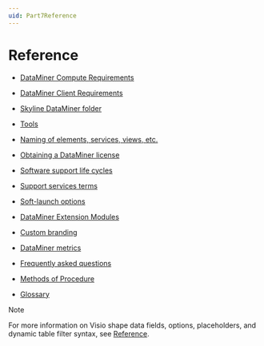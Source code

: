 ```yaml
---
uid: Part7Reference
---
```


# Reference

- [DataMiner Compute Requirements](xref:DataMiner_Compute_Requirements)

- [DataMiner Client Requirements](xref:DataMiner_Client_Requirements)

- [Skyline DataMiner folder](xref:SkylineDataminerFolder)

- [Tools](xref:DataminerTools)

- [Naming of elements, services, views, etc.](xref:NamingConventions)

- [Obtaining a DataMiner license](xref:DataminerLicenses)

- [Software support life cycles](xref:Software_support_life_cycles)

- [Support services terms](xref:Support_services_terms)

- [Soft-launch options](xref:SoftLaunchOptions)

- [DataMiner Extension Modules](xref:DataMinerExtensionModules)

- [Custom branding](xref:Custom_branding)

- [DataMiner metrics](xref:dataminer_metrics)

- [Frequently asked questions](xref:faq)

- [Methods of Procedure](xref:mops)

- [Glossary](xref:glossary_a_to_l)

> [!NOTE]
> For more information on Visio shape data fields, options, placeholders, and dynamic table filter syntax, see [Reference](xref:Reference).
